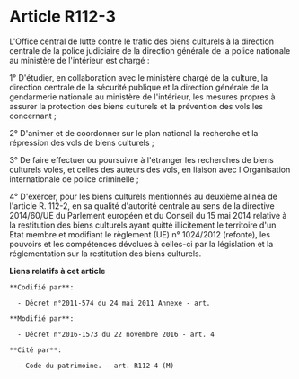 # Article R112-3

L'Office central de lutte contre le trafic des biens culturels à la direction centrale de la police judiciaire de la
direction générale de la police nationale au ministère de l'intérieur est chargé :

1° D'étudier, en collaboration avec le ministère chargé de la culture, la direction centrale de la sécurité publique et la
direction générale de la gendarmerie nationale au ministère de l'intérieur, les mesures propres à assurer la protection des
biens culturels et la prévention des vols les concernant ;

2° D'animer et de coordonner sur le plan national la recherche et la répression des vols de biens culturels ;

3° De faire effectuer ou poursuivre à l'étranger les recherches de biens culturels volés, et celles des auteurs des vols, en
liaison avec l'Organisation internationale de police criminelle ;

4°  D'exercer, pour les biens culturels mentionnés au deuxième alinéa de  l'article R. 112-2, en sa qualité d'autorité
centrale au sens de la  directive 2014/60/UE du Parlement européen et du Conseil du 15 mai 2014  relative à la restitution
des biens culturels ayant quitté illicitement  le territoire d'un Etat membre et modifiant le règlement (UE) n°  1024/2012
(refonte), les pouvoirs et les compétences dévolues à  celles-ci par la législation et la réglementation sur la restitution
des  biens culturels.

**Liens relatifs à cet article**

	**Codifié par**:

	  - Décret n°2011-574 du 24 mai 2011 Annexe - art.

	**Modifié par**:

	  - Décret n°2016-1573 du 22 novembre 2016 - art. 4

	**Cité par**:

	  - Code du patrimoine. - art. R112-4 (M)
